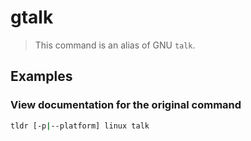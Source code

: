 # gtalk

> This command is an alias of GNU `talk`.

## Examples

### View documentation for the original command

```bash
tldr [-p|--platform] linux talk
```
